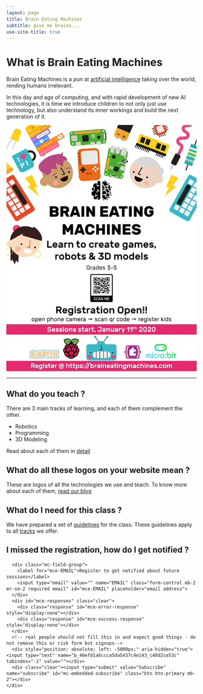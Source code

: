 ```yaml
---
layout: page
title: Brain Eating Machines
subtitle: give me brains...
use-site-title: true
---
```


# What is Brain Eating Machines
Brain Eating Machines is a *pun* at [artificial intelligence](https://en.wikipedia.org/wiki/Artificial_intelligence) taking over the world, rending humans irrelevant.

In this day and age of computing, and with rapid development of new AI technologies, it is time we introduce children to not only just use technology, but also understand its inner workings and build the next generation of it.

[![Poster](/img/BEMPoster.jpg)](/courses/register)

---

## What do you teach ?

There are 3 main tracks of learning, and each of them complement the other.

 * Robotics
 * Programming
 * 3D Modeling

Read about each of them in [detail](/courses)

## What do all these logos on your website mean ?
These are logos of all the technologies we use and teach. To know more about each of them, [read our blog](/blog)

## What do I need for this class ?

We have prepared a set of [guidelines](/courses/guidelines) for the class. These guidelines apply to all [tracks](/courses) we offer.

## I missed the registration, how do I get notified ?
<div id="mc_embed_signup">
  <form action="https://braineatingmachines.us4.list-manage.com/subscribe/post?u=46efd1a6ccca5da5437c4e143&amp;id=c48d2ce53c" method="post" id="mc-embedded-subscribe-form" name="mc-embedded-subscribe-form" class="form-inline validate"
    target="_blank" novalidate>
    <div id="mc_embed_signup_scroll">

      <div class="mc-field-group">
        <label for="mce-EMAIL">Register to get notified about future sessions</label>
        <input type="email" value="" name="EMAIL" class="form-control mb-2 mr-sm-2 required email" id="mce-EMAIL" placeholder="email address">
      </div>
      <div id="mce-responses" class="clear">
        <div class="response" id="mce-error-response" style="display:none"></div>
        <div class="response" id="mce-success-response" style="display:none"></div>
      </div>
      <!-- real people should not fill this in and expect good things - do not remove this or risk form bot signups-->
      <div style="position: absolute; left: -5000px;" aria-hidden="true"><input type="text" name="b_46efd1a6ccca5da5437c4e143_c48d2ce53c" tabindex="-1" value=""></div>
      <div class="clear"><input type="submit" value="Subscribe" name="subscribe" id="mc-embedded-subscribe" class="btn btn-primary mb-2"></div>
    </div>
  </form>
</div>
